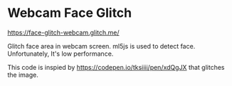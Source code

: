 Webcam Face Glitch
=================

https://face-glitch-webcam.glitch.me/

Glitch face area in webcam screen.
ml5js is used to detect face.
Unfortunately, It's low performance.

This code is inspied by https://codepen.io/tksiiii/pen/xdQgJX that glitches the image.
